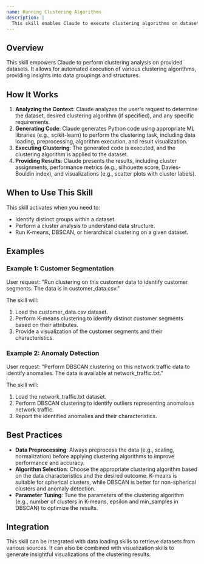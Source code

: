 ```yaml
---
name: Running Clustering Algorithms
description: |
  This skill enables Claude to execute clustering algorithms on datasets. It is used when the user requests to perform clustering, identify groups within data, or analyze data structure. The skill supports algorithms like K-means, DBSCAN, and hierarchical clustering. Claude should use this skill when the user explicitly asks to "run clustering," "perform a cluster analysis," or "group data points" and provides a dataset or a way to access one. The skill also handles data validation, error handling, performance metrics, and artifact saving.
---
```


## Overview

This skill empowers Claude to perform clustering analysis on provided datasets. It allows for automated execution of various clustering algorithms, providing insights into data groupings and structures.

## How It Works

1. **Analyzing the Context**: Claude analyzes the user's request to determine the dataset, desired clustering algorithm (if specified), and any specific requirements.
2. **Generating Code**: Claude generates Python code using appropriate ML libraries (e.g., scikit-learn) to perform the clustering task, including data loading, preprocessing, algorithm execution, and result visualization.
3. **Executing Clustering**: The generated code is executed, and the clustering algorithm is applied to the dataset.
4. **Providing Results**: Claude presents the results, including cluster assignments, performance metrics (e.g., silhouette score, Davies-Bouldin index), and visualizations (e.g., scatter plots with cluster labels).

## When to Use This Skill

This skill activates when you need to:
- Identify distinct groups within a dataset.
- Perform a cluster analysis to understand data structure.
- Run K-means, DBSCAN, or hierarchical clustering on a given dataset.

## Examples

### Example 1: Customer Segmentation

User request: "Run clustering on this customer data to identify customer segments. The data is in customer_data.csv."

The skill will:
1. Load the customer_data.csv dataset.
2. Perform K-means clustering to identify distinct customer segments based on their attributes.
3. Provide a visualization of the customer segments and their characteristics.

### Example 2: Anomaly Detection

User request: "Perform DBSCAN clustering on this network traffic data to identify anomalies. The data is available at network_traffic.txt."

The skill will:
1. Load the network_traffic.txt dataset.
2. Perform DBSCAN clustering to identify outliers representing anomalous network traffic.
3. Report the identified anomalies and their characteristics.

## Best Practices

- **Data Preprocessing**: Always preprocess the data (e.g., scaling, normalization) before applying clustering algorithms to improve performance and accuracy.
- **Algorithm Selection**: Choose the appropriate clustering algorithm based on the data characteristics and the desired outcome. K-means is suitable for spherical clusters, while DBSCAN is better for non-spherical clusters and anomaly detection.
- **Parameter Tuning**: Tune the parameters of the clustering algorithm (e.g., number of clusters in K-means, epsilon and min_samples in DBSCAN) to optimize the results.

## Integration

This skill can be integrated with data loading skills to retrieve datasets from various sources. It can also be combined with visualization skills to generate insightful visualizations of the clustering results.